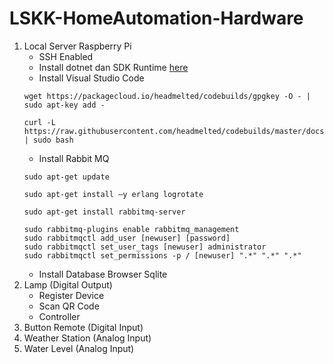 # LSKK-HomeAutomation-Hardware
1. Local Server Raspberry Pi
   - SSH Enabled
   - Install dotnet dan SDK Runtime [here](https://github.com/pptik/.NET-Raspberry-pi/blob/master/README.md)
   - Install Visual Studio Code 
   ```
   wget https://packagecloud.io/headmelted/codebuilds/gpgkey -O - | sudo apt-key add -
   ```
   ```
   curl -L https://raw.githubusercontent.com/headmelted/codebuilds/master/docs/installers/apt.sh | sudo bash
   ```
   - Install Rabbit MQ
   ```
   sudo apt-get update
   ```
   ```
   sudo apt-get install –y erlang logrotate
   ```
   ```
   sudo apt-get install rabbitmq-server
   ```
   ```
   sudo rabbitmq-plugins enable rabbitmq_management
   sudo rabbitmqctl add_user [newuser] [password]
   sudo rabbitmqctl set_user_tags [newuser] administrator
   sudo rabbitmqctl set_permissions -p / [newuser] ".*" ".*" ".*"
   ```
   - Install Database Browser Sqlite
2. Lamp (Digital Output)
   - Register Device 
   - Scan QR Code
   - Controller
3. Button Remote (Digital Input)
4. Weather Station (Analog Input)
5. Water Level (Analog Input)
